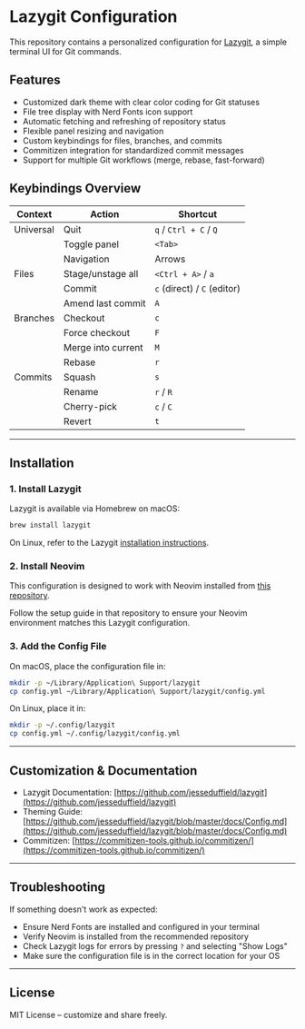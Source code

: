 # Lazygit Configuration

This repository contains a personalized configuration for [Lazygit](https://github.com/jesseduffield/lazygit), a simple terminal UI for Git commands.

## Features

- Customized dark theme with clear color coding for Git statuses
- File tree display with Nerd Fonts icon support
- Automatic fetching and refreshing of repository status
- Flexible panel resizing and navigation
- Custom keybindings for files, branches, and commits
- Commitizen integration for standardized commit messages
- Support for multiple Git workflows (merge, rebase, fast-forward)

## Keybindings Overview

| Context   | Action             | Shortcut                    |
| --------- | ------------------ | --------------------------- |
| Universal | Quit               | `q` / `Ctrl + C` / `Q`      |
|           | Toggle panel       | `<Tab>`                     |
|           | Navigation         | Arrows                      |
| Files     | Stage/unstage all  | `<Ctrl + A>` / `a`          |
|           | Commit             | `c` (direct) / `C` (editor) |
|           | Amend last commit  | `A`                         |
| Branches  | Checkout           | `c`                         |
|           | Force checkout     | `F`                         |
|           | Merge into current | `M`                         |
|           | Rebase             | `r`                         |
| Commits   | Squash             | `s`                         |
|           | Rename             | `r` / `R`                   |
|           | Cherry-pick        | `c` / `C`                   |
|           | Revert             | `t`                         |

---

## Installation

### 1. Install Lazygit

Lazygit is available via Homebrew on macOS:

```bash
brew install lazygit
```

On Linux, refer to the Lazygit [installation instructions](https://github.com/jesseduffield/lazygit#installation).

### 2. Install Neovim

This configuration is designed to work with Neovim installed from [this repository](https://github.com/anshinfo/neovim-config).

Follow the setup guide in that repository to ensure your Neovim environment matches this Lazygit configuration.

### 3. Add the Config File

On macOS, place the configuration file in:

```bash
mkdir -p ~/Library/Application\ Support/lazygit
cp config.yml ~/Library/Application\ Support/lazygit/config.yml
```

On Linux, place it in:

```bash
mkdir -p ~/.config/lazygit
cp config.yml ~/.config/lazygit/config.yml
```

---

## Customization & Documentation

- Lazygit Documentation: [https://github.com/jesseduffield/lazygit](https://github.com/jesseduffield/lazygit)
- Theming Guide: [https://github.com/jesseduffield/lazygit/blob/master/docs/Config.md](https://github.com/jesseduffield/lazygit/blob/master/docs/Config.md)
- Commitizen: [https://commitizen-tools.github.io/commitizen/](https://commitizen-tools.github.io/commitizen/)

---

## Troubleshooting

If something doesn't work as expected:

- Ensure Nerd Fonts are installed and configured in your terminal
- Verify Neovim is installed from the recommended repository
- Check Lazygit logs for errors by pressing `?` and selecting "Show Logs"
- Make sure the configuration file is in the correct location for your OS

---

## License

MIT License – customize and share freely.

